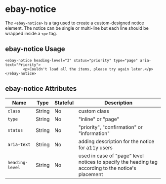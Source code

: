 # ebay-notice

The `<ebay-notice>` is a tag used to create a custom-designed notice element. The notice can be single or multi-line but each line should be wrapped inside a `<p>` tag.

## ebay-notice Usage

```marko
<ebay-notice heading-level="3" status="priority" type="page" aria-text="Priority">
        <p>Couldn't load all the items, please try again later.</p>
</ebay-notice>
```

## ebay-notice Attributes

Name | Type | Stateful | Description
--- | --- | --- | ---
`class` | String | No | custom class
`type` | String | No | "inline" or "page"
`status`  | String | No | "priority", "confirmation" or "information"
`aria-text` | String | No | adding description for the notice for a11y users
`heading-level` | String | No| used in case of "page" level notices to specify the heading tag according to the notice's placement
